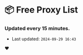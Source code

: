 # :package: Free Proxy List
### Updated every 15 minutes.

- Last updated: `2024-09-29 16:43`

:heart:
